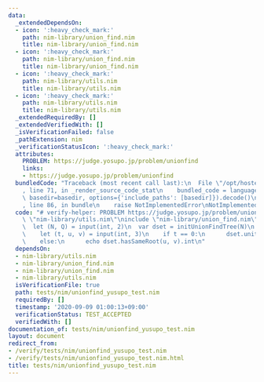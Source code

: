 ```yaml
---
data:
  _extendedDependsOn:
  - icon: ':heavy_check_mark:'
    path: nim-library/union_find.nim
    title: nim-library/union_find.nim
  - icon: ':heavy_check_mark:'
    path: nim-library/union_find.nim
    title: nim-library/union_find.nim
  - icon: ':heavy_check_mark:'
    path: nim-library/utils.nim
    title: nim-library/utils.nim
  - icon: ':heavy_check_mark:'
    path: nim-library/utils.nim
    title: nim-library/utils.nim
  _extendedRequiredBy: []
  _extendedVerifiedWith: []
  _isVerificationFailed: false
  _pathExtension: nim
  _verificationStatusIcon: ':heavy_check_mark:'
  attributes:
    PROBLEM: https://judge.yosupo.jp/problem/unionfind
    links:
    - https://judge.yosupo.jp/problem/unionfind
  bundledCode: "Traceback (most recent call last):\n  File \"/opt/hostedtoolcache/Python/3.9.1/x64/lib/python3.9/site-packages/onlinejudge_verify/documentation/build.py\"\
    , line 71, in _render_source_code_stat\n    bundled_code = language.bundle(stat.path,\
    \ basedir=basedir, options={'include_paths': [basedir]}).decode()\n  File \"/opt/hostedtoolcache/Python/3.9.1/x64/lib/python3.9/site-packages/onlinejudge_verify/languages/nim.py\"\
    , line 86, in bundle\n    raise NotImplementedError\nNotImplementedError\n"
  code: "# verify-helper: PROBLEM https://judge.yosupo.jp/problem/unionfind\n\ninclude\
    \ \"nim-library/utils.nim\"\ninclude \"nim-library/union_find.nim\"\n\nwhen isMainModule:\n\
    \  let (N, Q) = input(int, 2)\n  var dset = initUnionFindTree(N)\n  for i in 0..<Q:\n\
    \    let (t, u, v) = input(int, 3)\n    if t == 0:\n      dset.uniteNode(u, v)\n\
    \    else:\n      echo dset.hasSameRoot(u, v).int\n"
  dependsOn:
  - nim-library/utils.nim
  - nim-library/union_find.nim
  - nim-library/union_find.nim
  - nim-library/utils.nim
  isVerificationFile: true
  path: tests/nim/unionfind_yusupo_test.nim
  requiredBy: []
  timestamp: '2020-09-09 01:00:13+09:00'
  verificationStatus: TEST_ACCEPTED
  verifiedWith: []
documentation_of: tests/nim/unionfind_yusupo_test.nim
layout: document
redirect_from:
- /verify/tests/nim/unionfind_yusupo_test.nim
- /verify/tests/nim/unionfind_yusupo_test.nim.html
title: tests/nim/unionfind_yusupo_test.nim
---
```

